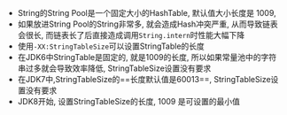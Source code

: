 

- String的String Pool是一个固定大小的HashTable, 默认值大小长度是 1009, 
- 如果放进String Pool的String非常多, 就会造成Hash冲突严重, 从而导致链表会很长, 而链表长了后直接造成调用`String.intern`时性能大幅下降
- 使用`-XX:StringTableSize`可以设置StringTable的长度
- 在JDK6中StringTable是固定的, 就是1009的长度, 所以如果常量池中的字符串过多就会导致效率降低,  StringTableSize设置没有要求
- 在JDK7中,StringTableSize的==长度默认值是60013==, StringTableSize设置没有要求
- JDK8开始, 设置StringTableSize的长度, 1009 是可设置的最小值







